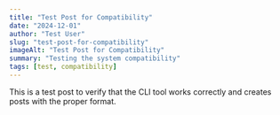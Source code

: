 ```yaml
---
title: "Test Post for Compatibility"
date: "2024-12-01"
author: "Test User"
slug: "test-post-for-compatibility"
imageAlt: "Test Post for Compatibility"
summary: "Testing the system compatibility"
tags: [test, compatibility]
---
```


This is a test post to verify that the CLI tool works correctly and creates posts with the proper format.